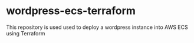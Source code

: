 # wordpress-ecs-terraform
This repository is used used to deploy a wordpress instance into AWS ECS using Terraform
